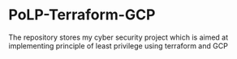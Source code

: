 # PoLP-Terraform-GCP
The repository stores my cyber security project which is aimed at implementing principle of least privilege using terraform and GCP

